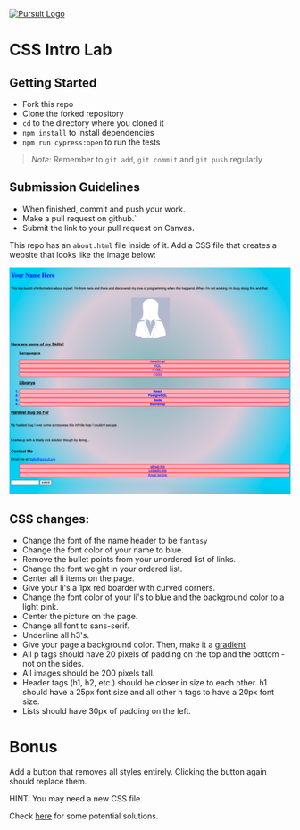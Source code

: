 [![Pursuit Logo](https://avatars1.githubusercontent.com/u/5825944?s=200&v=4)](https://pursuit.org)

# CSS Intro Lab

## Getting Started 
* Fork this repo
* Clone the forked repository
* `cd` to the directory where you cloned it
* `npm install` to install dependencies
* `npm run cypress:open` to run the tests

> *Note*: Remember to `git add`, `git commit` and `git push` regularly

## Submission Guidelines
  * When finished, commit and push your work.
  * Make a pull request on github.`
  * Submit the link to your pull request on Canvas. 

This repo has an `about.html` file inside of it.  Add a CSS file that creates a website that looks like the image below:

![styledpage](./styledPage.png)

## CSS changes:

- Change the font of the name header to be `fantasy`
- Change the font color of your name to blue.
- Remove the bullet points from your unordered list of links.
- Change the font weight in your ordered list.
- Center all li items on the page.
- Give your li's a 1px red boarder with curved corners.
- Change the font color of your li's to blue and the background color to a light pink.
- Center the picture on the page.
- Change all font to sans-serif.
- Underline all h3's.
- Give your page a background color. Then, make it a [gradient](https://cssgradient.io/)
- All p tags should have 20 pixels of padding on the top and the bottom - not on the sides.
- All images should be 200 pixels tall.
- Header tags (h1, h2, etc.) should be closer in size to each other.  h1 should have a 25px font size and all other h tags to have a 20px font size.
- Lists should have 30px of padding on the left.

# Bonus

Add a button that removes all styles entirely.  Clicking the button again should replace them.

HINT: You may need a new CSS file

Check [here](https://stackoverflow.com/questions/19844545/replacing-css-file-on-the-fly-and-apply-the-new-style-to-the-page) for some potential solutions.
